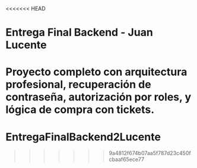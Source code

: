 <<<<<<< HEAD
# Entrega Final Backend - Juan Lucente

Proyecto completo con arquitectura profesional, recuperación de contraseña, autorización por roles, y lógica de compra con tickets.
=======
# EntregaFinalBackend2Lucente
>>>>>>> 9a4812f674b07aa5f787d23c450fcbaaf65ece77

